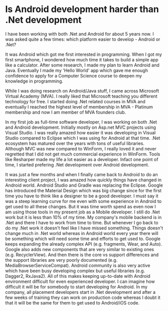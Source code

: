# Is Android development harder than .Net development

I have been working with both .Net and Android for about 5 years now. I was asked quite a few times: which platform easier to develop - Android or .Net?

It was Android which got me first interested in programming. When I got my first smartphone, I wondered how much time it takes to build a simple app like a calculator. After some research, I made my plan to learn Android and Java. Eventually I made my 'Hello World' app which gave me enough confidence to apply for a Computer Science course to deepen my knowledge in programming.

 
While I was doing research on Android/Java stuff, I came across Microsoft Virtual Academy (MVA). I really liked that Microsoft teaching you different technology for free. I started doing .Net related courses in MVA and eventually I reached the highest level of membership in MVA - Platinum membership and now I am member of MVA founders club. 

In my first job as full-time software developer, I was working on both .Net and Android development. Initially mostly on Asp.net MVC projects using Visual Studio. I was really amazed how easier it was developing in Visual Studio compared to Eclipse which I was using for Android at that time. .Net ecosystem has matured over the years with tons of useful libraries. Although MVC was new compared to WinForm, I really loved it and never regretted that I did not get much commercial experience in WinForm. Tools like Resharper made my life a lot easier as a developer. Infact one point of time, I started prefering .Net development over Android development. 

It was just a few months and when I finally came back to Android to do an interesting client project, I was amazed how quickly things have changed in Android world. Android Studio and Gradle was replacing the Eclipse. Google has introduced the Material Design which was big change since for the first time you have to think like a designer to be a good developer. I must say it was a steep learning curve for me even with some experience in Android to get used to all these changes. But it was time worth spend as even now I am using those tools in my present job as a Mobile developer. I still do .Net work but it is less than 10% of my time. My company's mobile backend is in .Net and there I have to work from time to time. But whenever I go back to do my .Net work it doesn't feel like I have missed something. Things doesn't change much in .Net world whereas in Android world every year there will be something which will need some time and efforts to get used to. Google keeps expanding the already complex API (e.g. fragments, Wear, and Auto). Google also adds new components that are very similar to existing ones (e.g. RecyclerView). And then there is the core vs support differences and the support libraries are very poorly documented (e.g. MediaBrowserServiceCompat). Android community is also very active which have been busy developing complex but useful libraries (e.g. Dagger2, RxJava2). All of this makes keeping up-to-date with Android environment difficult for even experienced developer. I can imagine how difficult it will be for somebody to start developing for Android. In my company, all placement developers start in .Net development and after a few weeks of training they can work on production code whereas I doubt it that it will be the same for them to get used to Android/iOS code. 

